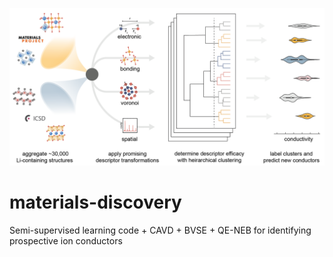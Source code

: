 ![project schematic](https://github.com/FALL-ML/materials-discovery/blob/main/project_schematic.png)

# materials-discovery
Semi-supervised learning code + CAVD + BVSE + QE-NEB for identifying prospective ion conductors
